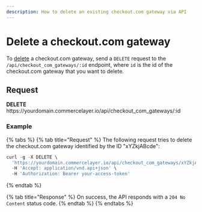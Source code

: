 ```yaml
---
description: How to delete an existing checkout.com gateway via API
---
```


# Delete a checkout.com gateway

To <a href="https://docs.commercelayer.io/developers/deleting-resources" target="_blank">delete</a> a checkout.com gateway, send a `DELETE` request to the `/api/checkout_com_gateways/:id` endpoint, where `id` is the id of the checkout.com gateway that you want to delete.

## Request

**DELETE** https://<i></i>yourdomain.commercelayer.io/api/checkout_com_gateways/:id

### Example

{% tabs %}
{% tab title="Request" %}
The following request tries to delete the checkout.com gateway identified by the ID "xYZkjABcde":

```javascript
curl -g -X DELETE \
  'https://yourdomain.commercelayer.io/api/checkout_com_gateways/xYZkjABcde' \
  -H 'Accept: application/vnd.api+json' \
  -H 'Authorization: Bearer your-access-token'
```
{% endtab %}

{% tab title="Response" %}
On success, the API responds with a `204 No Content` status code.
{% endtab %}
{% endtabs %}


